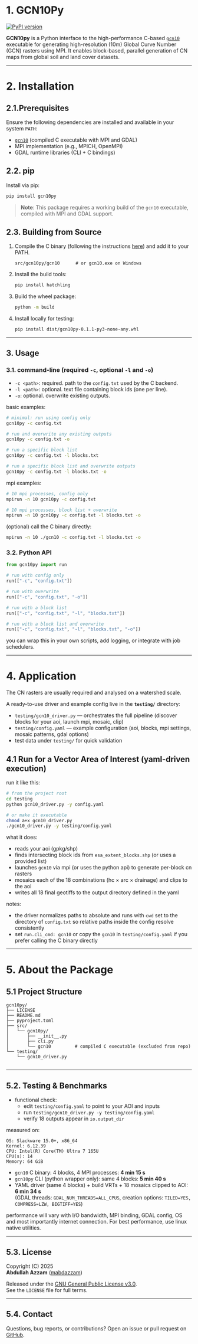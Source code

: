 # 1. GCN10Py
[![PyPI version](https://badge.fury.io/py/gcn10py.svg)](https://pypi.org/project/gcn10py/)

**GCN10py** is a Python interface to the high-performance C-based [`gcn10`](https://github.com/mabdazzam/gcn10/tree/main/src/c/mpi)
executable for generating high-resolution (10m) Global Curve Number (GCN) rasters using MPI. 
It enables block-based, parallel generation of CN maps from global soil and land cover datasets.

---

# 2. Installation

## 2.1.Prerequisites

Ensure the following dependencies are installed and available in your system `PATH`:

- [`gcn10`](https://github.com/mabdazzam/gcn10/tree/main/src/c/mpi) (compiled C executable with MPI and GDAL)
- MPI implementation (e.g., MPICH, OpenMPI)
- GDAL runtime libraries (CLI + C bindings)

## 2.2. pip

Install via pip:

```bash
pip install gcn10py
```

> **Note**: This package requires a working build of the `gcn10` executable, compiled with MPI and GDAL support.


## 2.3. Building from Source

1. Compile the C binary (following the instructions [here](https://github.com/mabdazzam/gcn10/tree/main/src/c/)) and add it to your PATH.
   ```
   src/gcn10py/gcn10      # or gcn10.exe on Windows
   ```

2. Install the build tools:

   ```bash
   pip install hatchling
   ```

3. Build the wheel package:

   ```bash
   python -m build
   ```

4. Install locally for testing:

   ```bash
   pip install dist/gcn10py-0.1.1-py3-none-any.whl
   ```

---

## 3. Usage

### 3.1. command-line (required `-c`, optional `-l` and `-o`)

- `-c <path>`: required. path to the `config.txt` used by the C backend.
- `-l <path>`: optional. text file containing block ids (one per line).
- `-o`: optional. overwrite existing outputs.

basic examples:

```bash
# minimal: run using config only
gcn10py -c config.txt

# run and overwrite any existing outputs
gcn10py -c config.txt -o

# run a specific block list
gcn10py -c config.txt -l blocks.txt

# run a specific block list and overwrite outputs
gcn10py -c config.txt -l blocks.txt -o
```

mpi examples:

```bash
# 10 mpi processes, config only
mpirun -n 10 gcn10py -c config.txt

# 10 mpi processes, block list + overwrite
mpirun -n 10 gcn10py -c config.txt -l blocks.txt -o
```

(optional) call the C binary directly:

```bash
mpirun -n 10 ./gcn10 -c config.txt -l blocks.txt -o
```


### 3.2. Python API

```python
from gcn10py import run

# run with config only
run(["-c", "config.txt"])

# run with overwrite
run(["-c", "config.txt", "-o"])

# run with a block list
run(["-c", "config.txt", "-l", "blocks.txt"])

# run with a block list and overwrite
run(["-c", "config.txt", "-l", "blocks.txt", "-o"])
```

you can wrap this in your own scripts, add logging, or integrate with job schedulers.

---

# 4. Application

The CN rasters are usually required and analysed on a watershed scale. 

A ready-to-use driver and example config live in the **`testing/`** directory:

- `testing/gcn10_driver.py` — orchestrates the full pipeline (discover blocks for your aoi, launch mpi, mosaic, clip)
- `testing/config.yaml` — example configuration (aoi, blocks, mpi settings, mosaic patterns, gdal options)
- test data under `testing/` for quick validation

## 4.1  Run for a Vector Area of Interest (yaml-driven execution)

run it like this:

```bash
# from the project root
cd testing
python gcn10_driver.py -y config.yaml

# or make it executable
chmod a+x gcn10_driver.py
./gcn10_driver.py -y testing/config.yaml
```

what it does:
- reads your aoi (gpkg/shp)
- finds intersecting block ids from `esa_extent_blocks.shp` (or uses a provided list)
- launches `gcn10` via mpi (or uses the python api) to generate per-block cn rasters
- mosaics each of the 18 combinations (hc × arc × drainage) and clips to the aoi
- writes all 18 final geotiffs to the output directory defined in the yaml

notes:
- the driver normalizes paths to absolute and runs with `cwd` set to the directory of `config.txt` so relative paths inside the config resolve consistently
- set `run.cli_cmd: gcn10` or copy the `gcn10` in `testing/config.yaml` if you prefer calling the C binary directly

---

# 5. About the Package

## 5.1 Project Structure

```text
gcn10py/
├── LICENSE
├── README.md
├── pyproject.toml
├── src/
│   └── gcn10py/
│       ├── __init__.py
│       ├── cli.py
│       └── gcn10         # compiled C executable (excluded from repo)
└── testing/
    └── gcn10_driver.py
    
```

---

## 5.2. Testing & Benchmarks

- functional check:
  - edit `testing/config.yaml` to point to your AOI and inputs
  - run `testing/gcn10_driver.py -y testing/config.yaml`
  - verify 18 outputs appear in `io.output_dir`

measured on:

```
OS: Slackware 15.0+, x86_64
Kernel: 6.12.39
CPU: Intel(R) Core(TM) Ultra 7 165U
CPU(s): 14
Memory: 64 GiB
```

- `gcn10` C binary: 4 blocks, 4 MPI processes:  **4 min 15 s**
- `gcn10py` CLI (python wrapper only): same 4 blocks: **5 min 40 s**
- YAML driver (same 4 blocks) + build VRTs + 18 mosaics clipped to AOI: **6 min 34 s**  
  (GDAL threads: `GDAL_NUM_THREADS=ALL_CPUS`, creation options: `TILED=YES, COMPRESS=LZW, BIGTIFF=YES`)

performance will vary with I/O bandwidth, MPI binding, GDAL config, OS and most importantly internet connection.
For best performance, use linux native utilities.

---

## 5.3. License

Copyright (C) 2025  
**Abdullah Azzam** ([mabdazzam](https://github.com/mabdazzam))

Released under the [GNU General Public License v3.0](https://www.gnu.org/licenses/gpl-3.0.html).  
See the `LICENSE` file for full terms.

---

## 5.4. Contact

Questions, bug reports, or contributions? Open an issue or pull request on [GitHub](https://github.com/mabdazzam/gcn10py).
